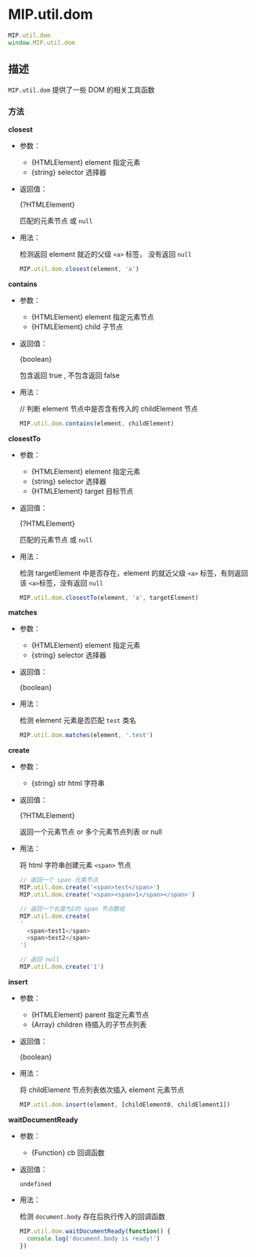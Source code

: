 # MIP.util.dom

```javascript
MIP.util.dom
window.MIP.util.dom
```

## 描述

`MIP.util.dom` 提供了一些 DOM 的相关工具函数


### 方法

**closest**
- 参数：
  - {HTMLElement} element 指定元素
  - {string} selector 选择器
- 返回值：

	{?HTMLElement}
	
	匹配的元素节点 或 `null`

- 用法：

  检测返回 element 就近的父级 `<a>` 标签， 没有返回 `null`

  ```javascript
  MIP.util.dom.closest(element, 'a')
  ```
  
 **contains**
- 参数：
  - {HTMLElement} element 指定元素节点
  - {HTMLElement} child 子节点
- 返回值：

	{boolean}
	
	包含返回 true , 不包含返回 false

- 用法：

  // 判断 element 节点中是否含有传入的 childElement 节点

  ```javascript
  MIP.util.dom.contains(element, childElement)
  ```
 
 **closestTo**
- 参数：
  - {HTMLElement} element 指定元素
  - {string} selector 选择器
  - {HTMLElement} target 目标节点
- 返回值：

	{?HTMLElement}
	
	匹配的元素节点 或 `null`

- 用法：

  检测 targetElement 中是否存在，element 的就近父级 `<a>` 标签，有则返回该 `<a>`标签，没有返回 `null`

  ```javascript
  MIP.util.dom.closestTo(element, 'a', targetElement)
  ```
 
 **matches**
- 参数：
  - {HTMLElement} element 指定元素
  - {string} selector 选择器
- 返回值：

	{boolean}

- 用法：

  检测 element 元素是否匹配 `test` 类名

  ```javascript
  MIP.util.dom.matches(element, '.test')
  ```

 **create**
- 参数：
  - {string} str html 字符串
- 返回值：

  {?HTMLElement}

  返回一个元素节点 or 多个元素节点列表 or null

- 用法：

  将 html 字符串创建元素 `<span>` 节点

  ```javascript
  // 返回一个 span 元素节点
  MIP.util.dom.create('<span>test</span>')
  MIP.util.dom.create('<span><span>1</span></span>')

  // 返回一个长度为2的 span 节点数组
  MIP.util.dom.create(
  '
    <span>test1</span>
    <span>test2</span>
  ')

  // 返回 null
  MIP.util.dom.create('1')
  ```

 **insert**
- 参数：
  - {HTMLElement} parent 指定元素节点
  - {Array} children 待插入的子节点列表
- 返回值：

  {boolean}

- 用法：

  将 childElement 节点列表依次插入 element 元素节点

  ```javascript
  MIP.util.dom.insert(element, [childElement0, childElement1])
  ```

 **waitDocumentReady**
- 参数：
  - {Function} cb 回调函数
- 返回值：
  
  `undefined`

- 用法：

  检测 `document.body` 存在后执行传入的回调函数

  ```javascript
  MIP.util.dom.waitDocumentReady(function() {
    console.log('document.body is ready!')
  })
  ```




